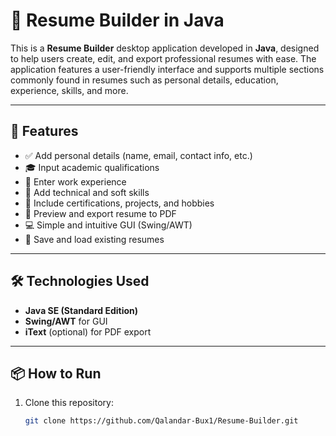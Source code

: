 # 🧾 Resume Builder in Java

This is a **Resume Builder** desktop application developed in **Java**, designed to help users create, edit, and export professional resumes with ease. The application features a user-friendly interface and supports multiple sections commonly found in resumes such as personal details, education, experience, skills, and more.

---

## 🚀 Features

- ✅ Add personal details (name, email, contact info, etc.)
- 🎓 Input academic qualifications
- 💼 Enter work experience
- 🧠 Add technical and soft skills
- 📝 Include certifications, projects, and hobbies
- 📄 Preview and export resume to PDF
- 💻 Simple and intuitive GUI (Swing/AWT)
- 💾 Save and load existing resumes

---

## 🛠 Technologies Used

- **Java SE (Standard Edition)**
- **Swing/AWT** for GUI
- **iText** (optional) for PDF export

---

## 📦 How to Run

1. Clone this repository:
   ```bash
   git clone https://github.com/Qalandar-Bux1/Resume-Builder.git
